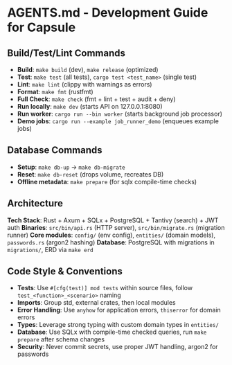 # AGENTS.md - Development Guide for Capsule

## Build/Test/Lint Commands
- **Build**: `make build` (dev), `make release` (optimized)
- **Test**: `make test` (all tests), `cargo test <test_name>` (single test)
- **Lint**: `make lint` (clippy with warnings as errors)
- **Format**: `make fmt` (rustfmt)
- **Full Check**: `make check` (fmt + lint + test + audit + deny)
- **Run locally**: `make dev` (starts API on 127.0.0.1:8080)
- **Run worker**: `cargo run --bin worker` (starts background job processor)
- **Demo jobs**: `cargo run --example job_runner_demo` (enqueues example jobs)

## Database Commands
- **Setup**: `make db-up` → `make db-migrate`
- **Reset**: `make db-reset` (drops volume, recreates DB)
- **Offline metadata**: `make prepare` (for sqlx compile-time checks)

## Architecture
**Tech Stack**: Rust + Axum + SQLx + PostgreSQL + Tantivy (search) + JWT auth
**Binaries**: `src/bin/api.rs` (HTTP server), `src/bin/migrate.rs` (migration runner)
**Core modules**: `config/` (env config), `entities/` (domain models), `passwords.rs` (argon2 hashing)
**Database**: PostgreSQL with migrations in `migrations/`, ERD via `make erd`

## Code Style & Conventions
- **Tests**: Use `#[cfg(test)] mod tests` within source files, follow `test_<function>_<scenario>` naming
- **Imports**: Group std, external crates, then local modules
- **Error Handling**: Use `anyhow` for application errors, `thiserror` for domain errors
- **Types**: Leverage strong typing with custom domain types in `entities/`
- **Database**: Use SQLx with compile-time checked queries, run `make prepare` after schema changes
- **Security**: Never commit secrets, use proper JWT handling, argon2 for passwords
